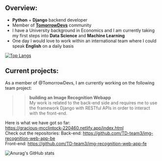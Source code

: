 
## Overview:

- **Python** + **Django** backend developer
- Member of [**TomorrowDevs**](https://https://www.tomorrowdevs.com)  community
- I have a University background in Economics and I am currently taking my first steps into **Data Science** and **Machine Learning**
- One day I would love to work within an international team where I could speak **English** on a daily basis

[![Top Langs](https://github-readme-stats.vercel.app/api/top-langs/?username=aldotele&layout=compact)](https://github.com/anuraghazra/github-readme-stats)


## Current projects:
As a member of @TomorrowDevs, I am currently working on the following team project:
>> **building an Image Recognition Webapp**\
My work is related to the back-end side and requires me to use the framework Django with RESTful APIs in order to interact with the front-end.



Here is what we have got so far:\
https://gracious-mcclintock-220460.netlify.app/index.html \
Check out the repositories:
Back-end: https://github.com/TD-team3/img-recognition-web-app-be \
Front-end: https://github.com/TD-team3/img-recognition-web-app-fe


![Anurag's GitHub stats](https://github-readme-stats.vercel.app/api?username=aldotele&show_icons=true&theme=vue)


<!--
**aldotele/aldotele** is a ✨ _special_ ✨ repository because its `README.md` (this file) appears on your GitHub profile.

Here are some ideas to get you started:

- 🔭 I’m currently working on ...
- 🌱 I’m currently learning ...
- 👯 I’m looking to collaborate on ...
- 🤔 I’m looking for help with ...
- 💬 Ask me about ...
- 📫 How to reach me: ...
- 😄 Pronouns: ...
- ⚡ Fun fact: ...
-->
